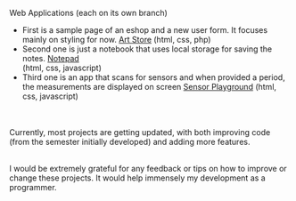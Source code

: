 
Web Applications (each on its own branch)

  - First is a sample page of an eshop and a new user form. It focuses mainly on styling for now. [Art Store](../../tree/art-store-front-end) (html, css, php)
  - Second one is just a notebook that uses local storage for saving the notes. [Notepad](../../tree/note-pad) <br> (html, css, javascript)
  - Third one is an app that scans for sensors and when provided a period, the measurements are displayed on screen [Sensor Playground](../../tree/sensors) (html, css, javascript)

<br><br>
Currently, most projects are getting updated, with both improving code (from the semester initially developed) and adding more features.

<br>
I would be extremely grateful for any feedback or tips on how to improve or change these projects. It would help immensely my development as a programmer. 

 
